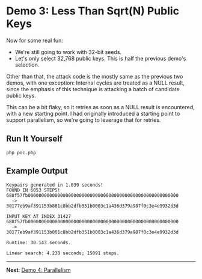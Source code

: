 # Demo 3: Less Than Sqrt(N) Public Keys

Now for some real fun:

* We're still going to work with 32-bit seeds.
* Let's only select 32,768 public keys. This is half the previous demo's selection.

Other than that, the attack code is the mostly same as the previous two demos, with one exception: Internal cycles are
treated as a NULL result, since the emphasis of this technique is attacking a batch of candidate public keys.

This can be a bit flaky, so it retries as soon as a NULL result is encountered, with a new starting point.
I had originally introduced a starting point to support parallelism, so we're going to leverage that for retries.

## Run It Yourself

```terminal
php poc.php
```

## Example Output

```
Keypairs generated in 1.039 seconds!
FOUND IN 6053 STEPS!
688f57fb00000000000000000000000000000000000000000000000000000000
  ->
30177eb9af391153b801c8bb2dfb351b0003c1a436d379a987f0c3e4e9932d3d

INPUT KEY AT INDEX 31427
688f57fb00000000000000000000000000000000000000000000000000000000
  ->
30177eb9af391153b801c8bb2dfb351b0003c1a436d379a987f0c3e4e9932d3d

Runtime: 30.143 seconds.

Linear search: 4.238 seconds; 15091 steps.
```

-----

**Next**: [Demo 4: Parallelism](../demo4)
